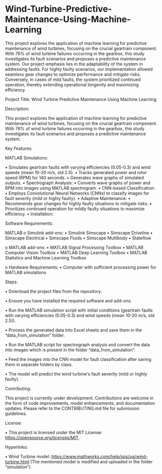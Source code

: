 # Wind-Turbine-Predictive-Maintenance-Using-Machine-Learning
This project explores the application of machine learning for predictive maintenance of wind turbines, focusing on the crucial geartrain component. With 76% of wind turbine failures occurring in the gearbox, this study investigates its fault scenarios and proposes a predictive maintenance system. Our project emphasis lies in the adaptability of the system in addressing faults. For highly faulty scenarios, our implementation allowed seamless gear changes to optimize performance and mitigate risks. Conversely, in cases of mild faults, the system prioritized continued operation, thereby extending operational longevity and maximizing efficiency.

Project Title: Wind Turbine Predictive Maintenance Using Machine Learning

Description:

This project explores the application of machine learning for predictive maintenance of wind turbines, focusing on the crucial geartrain component. With 76% of wind turbine failures occurring in the gearbox, this study investigates its fault scenarios and proposes a predictive maintenance system.

Key Features:

MATLAB Simulations:

•	Simulates geartrain faults with varying efficiencies (0.05-0.3) and wind speeds (mean 10-20 m/s, std 2.5).
•	Tracks generated power and rotor speed (RPM) for 140 seconds.
•	Generates wave graphs of simulated outputs.
•	Spectrograph Analysis:
•	Converts wave graphs of power and RPM into images using MATLAB spectrogram.
•	CNN-based Classification:
•	Employs Convolutional Neural Networks (CNNs) to classify images for fault severity (mild or highly faulty).
•	Adaptive Maintenance:
•	Recommends gear changes for highly faulty situations to mitigate risks.
•	Prioritizes continued operation for mildly faulty situations to maximize efficiency.
•	Installation:

Software Requirements:

MATLAB
o	Simulink add-ons:
•	Simulink Simscape
•	Simscape Driveline
•	Simscape Electrical
•	Simscape Fluids
•	Simscape Multibody
•	Stateflow


o	MATLAB add-ons:
•	MATLAB Signal Processing Toolbox
•	MATLAB Computer Vision Toolbox
•	MATLAB Deep Learning Toolbox
•	MATLAB Statistics and Machine Learning Toolbox


o	Hardware Requirements:
•	Computer with sufficient processing power for MATLAB simulations 


Steps:

•	Download the project files from the repository.

•	Ensure you have installed the required software and add-ons.

•	Run the MATLAB simulation script with initial conditions (geartrain faults with varying efficiencies (0.05-0.3) and wind speeds (mean 10-20 m/s, std 2.5)).

•	Process the generated data into Excel sheets and save them in the “data_from_simulation” folder.

•	Run the MATLAB script for spectrograph analysis and convert the data into images which is present in the folder “data_from_simulation”.

•	Feed the images into the CNN model for fault classification after saving them in separate folders by class.

•	The model will predict the wind turbine's fault severity (mild or highly faulty).


Contributing:

This project is currently under development. Contributions are welcome in the form of code improvements, model enhancements, and documentation updates. Please refer to the CONTRIBUTING.md file for submission guidelines.

License:

•	This project is licensed under the MIT License: https://opensource.org/licenses/MIT.

Hyperlinks:

•	Wind Turbine model: https://www.mathworks.com/help/sps/ug/wind-turbine.html
(The mentioned model is modified and uploaded in the folder “simulation”)
